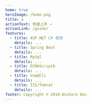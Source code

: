 ```yaml
---
home: true
heroImage: /home.png
title: a
actionText: 快速上手 →
actionLink: /guide/
features:
  - title: ASP.NET C# 框架
    details: ...
  - title: Spring Boot
    details: ...
  - title: MySql
    details: ...
  - title: ECMAScript6
    details: ...
  - title: Vue@Cli
    details: ...
  - title: IIS/Tomcat
    details: ...
footer: Copyright © 2018-Anshare Dev
---
```

